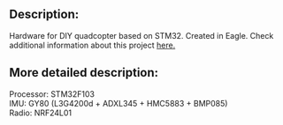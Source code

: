 ## Description:

Hardware for DIY quadcopter based on STM32. Created in Eagle. Check additional information about this project [here.](https://github.com/AntonEvmenenko/BQCopter)

## More detailed description:

Processor: STM32F103  
IMU: GY80 (L3G4200d + ADXL345 + HMC5883 + BMP085)  
Radio: NRF24L01
